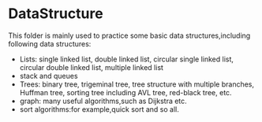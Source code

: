 # DataStructure
This folder is mainly used to practice some basic data structures,including following data structures:
- Lists: single linked list, double linked list, circular single linked list, circular double linked list, multiple linked list
- stack and queues
- Trees: binary tree, trigeminal tree, tree structure with multiple branches, Huffman tree, sorting tree including AVL tree, red-black tree, etc.
- graph: many useful algorithms,such as Dijkstra etc.
- sort algorithms:for example,quick sort and so all.
